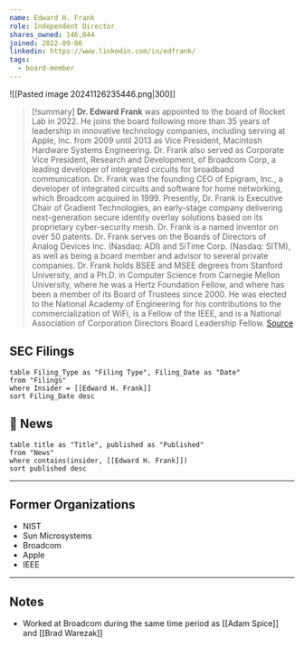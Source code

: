 ```yaml
---
name: Edward H. Frank
role: Independent Director
shares_owned: 146,044
joined: 2022-09-06
linkedin: https://www.linkedin.com/in/edfrank/
tags:
  - board-member
---
```


![[Pasted image 20241126235446.png|300]]

>[!summary]
**Dr. Edward Frank** was appointed to the board of Rocket Lab in 2022. He joins the board following more than 35 years of leadership in innovative technology companies, including serving at Apple, Inc. from 2009 until 2013 as Vice President, Macintosh Hardware Systems Engineering. Dr. Frank also served as Corporate Vice President, Research and Development, of Broadcom Corp, a leading developer of integrated circuits for broadband communication. Dr. Frank was the founding CEO of Epigram, Inc., a developer of integrated circuits and software for home networking, which Broadcom acquired in 1999. Presently, Dr. Frank is Executive Chair of Gradient Technologies, an early-stage company delivering next-generation secure identity overlay solutions based on its proprietary cyber-security mesh. Dr. Frank is a named inventor on over 50 patents. Dr. Frank serves on the Boards of Directors of Analog Devices Inc. (Nasdaq: ADI) and SiTime Corp. (Nasdaq: SITM), as well as being a board member and advisor to several private companies. Dr. Frank holds BSEE and MSEE degrees from Stanford University, and a Ph.D. in Computer Science from Carnegie Mellon University, where he was a Hertz Foundation Fellow, and where has been a member of its Board of Trustees since 2000. He was elected to the National Academy of Engineering for his contributions to the commercialization of WiFi, is a Fellow of the IEEE, and is a National Association of Corporation Directors Board Leadership Fellow.
[Source](https://www.rocketlabusa.com/about/team/)

## SEC Filings
```dataview
table Filing_Type as "Filing Type", Filing_Date as "Date"
from "Filings"
where Insider = [[Edward H. Frank]]
sort Filing_Date desc
```

## 📰 News
```dataview
table title as "Title", published as "Published"
from "News"
where contains(insider, [[Edward H. Frank]])
sort published desc
```

---
## Former Organizations
-  NIST
-  Sun Microsystems
-  Broadcom
-  Apple 
-  IEEE

---
## Notes

- Worked at Broadcom during the same time period as [[Adam Spice]] and [[Brad Warezak]]
